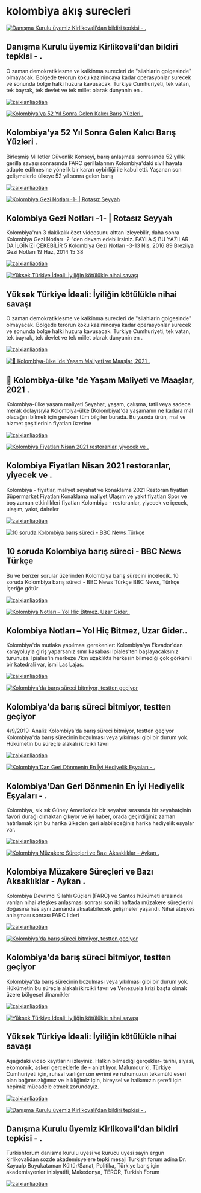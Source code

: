 # kolombiya akış surecleri
<a href="https://mnn.zoosnet.net/LR/Chatpre.aspx?id=MNN94995150&p=https://topgrinding.com/" target="_blank">![Danışma Kurulu üyemiz Kirlikovali'dan bildiri tepkisi - .](https://github.com/technlg/images/blob/main/54.jpg)</a>
## Danışma Kurulu üyemiz Kirlikovali'dan bildiri tepkisi - .
O zaman demokratiklesme ve kalkinma surecleri de "silahlarin golgesinde" olmayacak. Bolgede terorun koku kazinincaya kadar operasyonlar surecek ve sonunda bolge halki huzura kavusacak. Turkiye Cumhuriyeti, tek vatan, tek bayrak, tek devlet ve tek millet olarak dunyanin en .
<a href="https://mnn.zoosnet.net/LR/Chatpre.aspx?id=MNN94995150&p=https://topgrinding.com/" target="_blank"><img src="https://github.com/technlg/images/raw/main/chat11.jpg" alt="zaixianliaotian"/></a><a href="//whatsapp.shibangsoft.com/WhatsApp.php" ><img src="https://github.com/technlg/images/raw/main/chat11.png" alt=""></a>
<a href="https://mnn.zoosnet.net/LR/Chatpre.aspx?id=MNN94995150&p=https://topgrinding.com/" target="_blank">![Kolombiya'ya 52 Yıl Sonra Gelen Kalıcı Barış Yüzleri .](https://github.com/technlg/images/blob/main/7.jpg)</a>
## Kolombiya'ya 52 Yıl Sonra Gelen Kalıcı Barış Yüzleri .
Birleşmiş Milletler Güvenlik Konseyi, barış anlaşması sonrasında 52 yıllık gerilla savaşı sonrasında FARC gerillalarının Kolombiya'daki sivil hayata adapte edilmesine yönelik bir kararı oybirliği ile kabul etti. Yaşanan son gelişmelerle ülkeye 52 yıl sonra gelen barış 
<a href="https://mnn.zoosnet.net/LR/Chatpre.aspx?id=MNN94995150&p=https://topgrinding.com/" target="_blank"><img src="https://github.com/technlg/images/raw/main/chat11.jpg" alt="zaixianliaotian"/></a><a href="//whatsapp.shibangsoft.com/WhatsApp.php" ><img src="https://github.com/technlg/images/raw/main/chat11.png" alt=""></a>
<a href="https://mnn.zoosnet.net/LR/Chatpre.aspx?id=MNN94995150&p=https://topgrinding.com/" target="_blank">![Kolombiya Gezi Notları -1- | Rotasız Seyyah](https://github.com/technlg/images/blob/main/26.jpg)</a>
## Kolombiya Gezi Notları -1- | Rotasız Seyyah
Kolombiya'nın 3 dakikalık özet videosunu alttan izleyebilir, daha sonra Kolombiya Gezi Notları -2-'den devam edebilirsiniz. PAYLA Ş BU YAZILAR DA İLGİNİZİ ÇEKEBİLİR 5 Kolombiya Gezi Notları -3-13 Nis, 2016 89 Brezilya Gezi Notları 19 Haz, 2014 15 38 
<a href="https://mnn.zoosnet.net/LR/Chatpre.aspx?id=MNN94995150&p=https://topgrinding.com/" target="_blank"><img src="https://github.com/technlg/images/raw/main/chat11.jpg" alt="zaixianliaotian"/></a><a href="//whatsapp.shibangsoft.com/WhatsApp.php" ><img src="https://github.com/technlg/images/raw/main/chat11.png" alt=""></a>
<a href="https://mnn.zoosnet.net/LR/Chatpre.aspx?id=MNN94995150&p=https://topgrinding.com/" target="_blank">![Yüksek Türkiye İdeali: İyiliğin kötülükle nihai savaşı](https://github.com/technlg/images/blob/main/32.jpg)</a>
## Yüksek Türkiye İdeali: İyiliğin kötülükle nihai savaşı
O zaman demokratiklesme ve kalkinma surecleri de "silahlarin golgesinde" olmayacak. Bolgede terorun koku kazinincaya kadar operasyonlar surecek ve sonunda bolge halki huzura kavusacak. Turkiye Cumhuriyeti, tek vatan, tek bayrak, tek devlet ve tek millet olarak dunyanin en .
<a href="https://mnn.zoosnet.net/LR/Chatpre.aspx?id=MNN94995150&p=https://topgrinding.com/" target="_blank"><img src="https://github.com/technlg/images/raw/main/chat11.jpg" alt="zaixianliaotian"/></a><a href="//whatsapp.shibangsoft.com/WhatsApp.php" ><img src="https://github.com/technlg/images/raw/main/chat11.png" alt=""></a>
<a href="https://mnn.zoosnet.net/LR/Chatpre.aspx?id=MNN94995150&p=https://topgrinding.com/" target="_blank">![🥇 Kolombiya-ülke 'de Yaşam Maliyeti ve Maaşlar, 2021 .](https://github.com/technlg/images/blob/main/32.jpg)</a>
## 🥇 Kolombiya-ülke 'de Yaşam Maliyeti ve Maaşlar, 2021 .
Kolombiya-ülke yaşam maliyeti Seyahat, yaşam, çalışma, tatil veya sadece merak dolayısıyla Kolombiya-ülke (Kolombiya)'da yaşamanın ne kadara mâl olacağını bilmek için gereken tüm bilgiler burada. Bu yazıda ürün, mal ve hizmet çeşitlerinin fiyatları üzerine
<a href="https://mnn.zoosnet.net/LR/Chatpre.aspx?id=MNN94995150&p=https://topgrinding.com/" target="_blank"><img src="https://github.com/technlg/images/raw/main/chat11.jpg" alt="zaixianliaotian"/></a><a href="//whatsapp.shibangsoft.com/WhatsApp.php" ><img src="https://github.com/technlg/images/raw/main/chat11.png" alt=""></a>
<a href="https://mnn.zoosnet.net/LR/Chatpre.aspx?id=MNN94995150&p=https://topgrinding.com/" target="_blank">![Kolombiya Fiyatları Nisan 2021 restoranlar, yiyecek ve .](https://github.com/technlg/images/blob/main/36.jpg)</a>
## Kolombiya Fiyatları Nisan 2021 restoranlar, yiyecek ve .
Kolombiya - fiyatlar, maliyet seyahat ve konaklama 2021 Restoran fiyatları Süpermarket Fiyatları Konaklama maliyet Ulaşım ve yakıt fiyatları Spor ve boş zaman etkinlikleri fiyatları Kolombiya - restoranlar, yiyecek ve içecek, ulaşım, yakıt, daireler 
<a href="https://mnn.zoosnet.net/LR/Chatpre.aspx?id=MNN94995150&p=https://topgrinding.com/" target="_blank"><img src="https://github.com/technlg/images/raw/main/chat11.jpg" alt="zaixianliaotian"/></a><a href="//whatsapp.shibangsoft.com/WhatsApp.php" ><img src="https://github.com/technlg/images/raw/main/chat11.png" alt=""></a>
<a href="https://mnn.zoosnet.net/LR/Chatpre.aspx?id=MNN94995150&p=https://topgrinding.com/" target="_blank">![10 soruda Kolombiya barış süreci - BBC News Türkçe](https://github.com/technlg/images/blob/main/40.jpg)</a>
## 10 soruda Kolombiya barış süreci - BBC News Türkçe
Bu ve benzer sorular üzerinden Kolombiya barış sürecini inceledik. 10 soruda Kolombiya barış süreci - BBC News Türkçe BBC News, Türkçe İçeriğe götür
<a href="https://mnn.zoosnet.net/LR/Chatpre.aspx?id=MNN94995150&p=https://topgrinding.com/" target="_blank"><img src="https://github.com/technlg/images/raw/main/chat11.jpg" alt="zaixianliaotian"/></a><a href="//whatsapp.shibangsoft.com/WhatsApp.php" ><img src="https://github.com/technlg/images/raw/main/chat11.png" alt=""></a>
<a href="https://mnn.zoosnet.net/LR/Chatpre.aspx?id=MNN94995150&p=https://topgrinding.com/" target="_blank">![Kolombiya Notları – Yol Hiç Bitmez, Uzar Gider..](https://github.com/technlg/images/blob/main/14.jpg)</a>
## Kolombiya Notları – Yol Hiç Bitmez, Uzar Gider..
Kolombiya'da mutlaka yapılması gerekenler: Kolombiya'ya Ekvador'dan karayoluyla giriş yaparsanız sınır kasabası Ipiales'ten başlayacaksınız turunuza. Ipiales'in merkeze 7km uzaklıkta herkesin bilmediği çok görkemli bir katedrali var, ismi Las Lajas.
<a href="https://mnn.zoosnet.net/LR/Chatpre.aspx?id=MNN94995150&p=https://topgrinding.com/" target="_blank"><img src="https://github.com/technlg/images/raw/main/chat11.jpg" alt="zaixianliaotian"/></a><a href="//whatsapp.shibangsoft.com/WhatsApp.php" ><img src="https://github.com/technlg/images/raw/main/chat11.png" alt=""></a>
<a href="https://mnn.zoosnet.net/LR/Chatpre.aspx?id=MNN94995150&p=https://topgrinding.com/" target="_blank">![Kolombiya'da barış süreci bitmiyor, testten geçiyor](https://github.com/technlg/images/blob/main/8.jpg)</a>
## Kolombiya'da barış süreci bitmiyor, testten geçiyor
4/9/2019· Analiz Kolombiya'da barış süreci bitmiyor, testten geçiyor Kolombiya'da barış sürecinin bozulması veya yıkılması gibi bir durum yok. Hükümetin bu süreçle alakalı ikircikli tavrı 
<a href="https://mnn.zoosnet.net/LR/Chatpre.aspx?id=MNN94995150&p=https://topgrinding.com/" target="_blank"><img src="https://github.com/technlg/images/raw/main/chat11.jpg" alt="zaixianliaotian"/></a><a href="//whatsapp.shibangsoft.com/WhatsApp.php" ><img src="https://github.com/technlg/images/raw/main/chat11.png" alt=""></a>
<a href="https://mnn.zoosnet.net/LR/Chatpre.aspx?id=MNN94995150&p=https://topgrinding.com/" target="_blank">![Kolombiya'Dan Geri Dönmenin En İyi Hediyelik Eşyaları - .](https://github.com/technlg/images/blob/main/50.jpg)</a>
## Kolombiya'Dan Geri Dönmenin En İyi Hediyelik Eşyaları - .
Kolombiya, sık sık Güney Amerika'da bir seyahat sırasında bir seyahatçinin favori durağı olmaktan çıkıyor ve iyi haber, orada geçirdiğiniz zaman hatırlamak için bu harika ülkeden geri alabileceğiniz harika hediyelik eşyalar var.
<a href="https://mnn.zoosnet.net/LR/Chatpre.aspx?id=MNN94995150&p=https://topgrinding.com/" target="_blank"><img src="https://github.com/technlg/images/raw/main/chat11.jpg" alt="zaixianliaotian"/></a><a href="//whatsapp.shibangsoft.com/WhatsApp.php" ><img src="https://github.com/technlg/images/raw/main/chat11.png" alt=""></a>
<a href="https://mnn.zoosnet.net/LR/Chatpre.aspx?id=MNN94995150&p=https://topgrinding.com/" target="_blank">![Kolombiya Müzakere Süreçleri ve Bazı Aksaklıklar - Aykan .](https://github.com/technlg/images/blob/main/8.jpg)</a>
## Kolombiya Müzakere Süreçleri ve Bazı Aksaklıklar - Aykan .
Kolombiya Devrimci Silahlı Güçleri (FARC) ve Santos hükümeti arasında varılan nihai ateşkes anlaşması sonrası son iki haftada müzakere süreçlerini doğasına has aynı zamanda aksatabilecek gelişmeler yaşandı. Nihai ateşkes anlaşması sonrası FARC lideri 
<a href="https://mnn.zoosnet.net/LR/Chatpre.aspx?id=MNN94995150&p=https://topgrinding.com/" target="_blank"><img src="https://github.com/technlg/images/raw/main/chat11.jpg" alt="zaixianliaotian"/></a><a href="//whatsapp.shibangsoft.com/WhatsApp.php" ><img src="https://github.com/technlg/images/raw/main/chat11.png" alt=""></a>
<a href="https://mnn.zoosnet.net/LR/Chatpre.aspx?id=MNN94995150&p=https://topgrinding.com/" target="_blank">![Kolombiya'da barış süreci bitmiyor, testten geçiyor](https://github.com/technlg/images/blob/main/7.jpg)</a>
## Kolombiya'da barış süreci bitmiyor, testten geçiyor
Kolombiya'da barış sürecinin bozulması veya yıkılması gibi bir durum yok. Hükümetin bu süreçle alakalı ikircikli tavrı ve Venezuela krizi başta olmak üzere bölgesel dinamikler 
<a href="https://mnn.zoosnet.net/LR/Chatpre.aspx?id=MNN94995150&p=https://topgrinding.com/" target="_blank"><img src="https://github.com/technlg/images/raw/main/chat11.jpg" alt="zaixianliaotian"/></a><a href="//whatsapp.shibangsoft.com/WhatsApp.php" ><img src="https://github.com/technlg/images/raw/main/chat11.png" alt=""></a>
<a href="https://mnn.zoosnet.net/LR/Chatpre.aspx?id=MNN94995150&p=https://topgrinding.com/" target="_blank">![Yüksek Türkiye İdeali: İyiliğin kötülükle nihai savaşı](https://github.com/technlg/images/blob/main/40.jpg)</a>
## Yüksek Türkiye İdeali: İyiliğin kötülükle nihai savaşı
Aşağıdaki video kayıtlarını izleyiniz. Halkın bilmediği gerçekler- tarihi, siyasi, ekomomik, askeri gerçeklerle de - anlatılıyor. Malumdur ki, Türkiye Cumhuriyeti için, ruhsal varlığımızın evrimi ve ruhumuzun tekamülü eseri olan bağımsızlığımız ve laikliğimiz için, bireysel ve halkımızın şerefi için hepimiz mücadele etmek zorundayız.
<a href="https://mnn.zoosnet.net/LR/Chatpre.aspx?id=MNN94995150&p=https://topgrinding.com/" target="_blank"><img src="https://github.com/technlg/images/raw/main/chat11.jpg" alt="zaixianliaotian"/></a><a href="//whatsapp.shibangsoft.com/WhatsApp.php" ><img src="https://github.com/technlg/images/raw/main/chat11.png" alt=""></a>
<a href="https://mnn.zoosnet.net/LR/Chatpre.aspx?id=MNN94995150&p=https://topgrinding.com/" target="_blank">![Danışma Kurulu üyemiz Kirlikovali'dan bildiri tepkisi - .](https://github.com/technlg/images/blob/main/50.jpg)</a>
## Danışma Kurulu üyemiz Kirlikovali'dan bildiri tepkisi - .
Turkishforum danisma kurulu uyesi ve kurucu uyesi sayin ergun kirlikovalidan sozde akademisyelere tepki mesaji Turkish forum adina Dr. Kayaalp Buyukataman Kültür/Sanat, Politika, Türkiye barış için akademisyenler inisiyatifi, Makedonya, TERÖR, Turkish Forum
<a href="https://mnn.zoosnet.net/LR/Chatpre.aspx?id=MNN94995150&p=https://topgrinding.com/" target="_blank"><img src="https://github.com/technlg/images/raw/main/chat11.jpg" alt="zaixianliaotian"/></a><a href="//whatsapp.shibangsoft.com/WhatsApp.php" ><img src="https://github.com/technlg/images/raw/main/chat11.png" alt=""></a>
